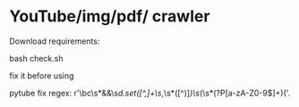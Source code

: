 # YouTube/img/pdf/  crawler
Download requirements:

bash check.sh

fix it before using

pytube fix regex: r'\bc\s*&&\s*d\.set\([^,]+\s*,\s*\([^)]*\)\s*\(\s*(?P<sig>[a-zA-Z0-9$]+)\('.
